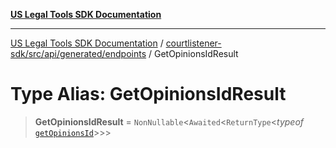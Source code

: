 [**US Legal Tools SDK Documentation**](../../../../../../README.md)

***

[US Legal Tools SDK Documentation](../../../../../../README.md) / [courtlistener-sdk/src/api/generated/endpoints](../README.md) / GetOpinionsIdResult

# Type Alias: GetOpinionsIdResult

> **GetOpinionsIdResult** = `NonNullable`\<`Awaited`\<`ReturnType`\<*typeof* [`getOpinionsId`](../functions/getOpinionsId.md)\>\>\>
